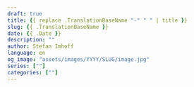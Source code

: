 ```yaml
---
draft: true
title: {{ replace .TranslationBaseName "-" " " | title }}
slug: {{ .TranslationBaseName }}
date: {{ .Date }}
description: ""
author: Stefan Imhoff
language: en
og_image: "assets/images/YYYY/SLUG/image.jpg"
series: [""]
categories: [""]
---
```

